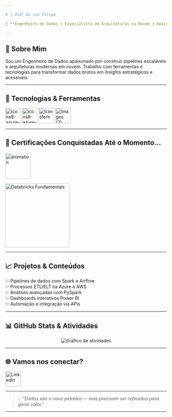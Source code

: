 ```yaml
---

# 👋 Olá! Eu sou Felipe

🎯 **Engenheiro de Dados | Especialista em Arquiteturas na Nuvem | Apaixonado por Transformar Dados em Valor**

---
```


## 🚀 Sobre Mim

Sou um Engenheiro de Dados apaixonado por construir pipelines escaláveis e arquiteturas modernas em nuvem. Trabalho com ferramentas e tecnologias para transformar dados brutos em insights estratégicos e acessíveis.

---

## 🧰 Tecnologias & Ferramentas

<img width="48" height="48" alt="icons8-azure-48" src="https://github.com/user-attachments/assets/a51d42b2-d671-4671-af6d-b28cbdc0ff2d" />

<img width="48" height="48" alt="icons8-azure-48" src="https://github.com/user-attachments/assets/bed05ca1-3bc2-4b09-b1d2-52683f57f2d9" />

<img width="48" height="48" alt="transferir" src="https://github.com/user-attachments/assets/1633173b-710e-4b95-896c-ccf0a672e130" />

<img width="48" height="48" alt="images (2)" src="https://github.com/user-attachments/assets/2b24eafc-124d-4b03-8f76-b717bc495508" />

---

## 📜 Certificações Conquistadas Até o Momento... <p align="center">
  <img src="https://media.giphy.com/media/3o7TKtnuHOHHUjR38Y/giphy.gif" width="80" alt="animation"/>
</p>

<p>
  <a href="https://credentials.databricks.com/d37f09a7-8312-46db-9df4-0ebde8b3b4d6#acc.Lu3RFDcW" target="_blank">
  <img width="200" height="200" alt="Databricks Fundamentals" src="https://github.com/user-attachments/assets/6cfc9ba7-563e-4a27-ae38-0000dc071b10" />
  </a>
</p>

---

## 📈 Projetos & Conteúdos

✨ Pipelines de dados com Spark e Airflow  
✨ Processos ETL/ELT na Azure e AWS  
✨ Análises avançadas com PySpark  
✨ Dashboards interativos Power BI  
✨ Automação e integração via APIs

---

## 📊 GitHub Stats & Atividades
<p align="center">
  <img src="https://github-readme-activity-graph.vercel.app/graph?username=felipefsantos1993&bg_color=0d1117&color=00ffe0&line=00ffe0&point=ffffff&area=true&hide_border=true" alt="Gráfico de atividades" />
</p>

---

## 🌐 Vamos nos conectar?

<p>
  <a href="https://www.linkedin.com/in/ffs-data-eng/" target="_blank">
    <img width="48" height="48" alt="LinkedIn" src="https://github.com/user-attachments/assets/d08fe80c-545f-4f16-ba35-2e65ac1dd71e" />
  </a>
</p>

---

> 💡 *"Dados são o novo petróleo — mas precisam ser refinados para gerar valor."*

---
